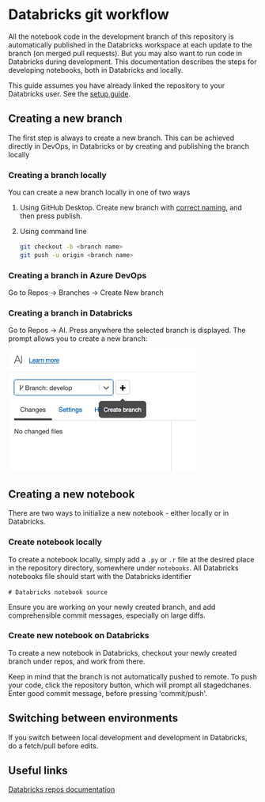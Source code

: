 # Databricks git workflow

All the notebook code in the development branch of this repository is automatically published in the Databricks workspace at each update to the branch (on merged pull requests). But you may also want to run code in Databricks during development. This documentation describes the steps for developing notebooks, both in Databricks and locally.

This guide assumes you have already linked the repository to your Databricks user. See the [setup guide](initial_setup_dbw_repos.md).

## Creating a new branch

The first step is always to create a new branch. This can be achieved directly in DevOps, in Databricks or by creating and publishing the branch locally

### Creating a branch locally

You can create a new branch locally in one of two ways

1. Using GitHub Desktop. Create new branch with [correct naming](branching.md), and then press publish.
2. Using command line

    ```bash
    git checkout -b <branch name>
    git push -u origin <branch name>
    ```

### Creating a branch in Azure DevOps

Go to Repos -> Branches -> Create New branch

### Creating a branch in Databricks

Go to Repos -> AI. Press anywhere the selected branch is displayed. The prompt allows you to create a new branch:

![dbwprompt](/docs/images/dbw_repos_create_branch.png)

## Creating a new notebook

There are two ways to initialize a new notebook - either locally or in Databricks.

### Create notebook locally

To create a notebook locally, simply add a `.py` or `.r` file at the desired place in the repository directory, somewhere under `notebooks`. All Databricks notebooks file should start with the Databricks identifier

```# Databricks notebook source```

Ensure you are working on your newly created branch, and add comprehensible commit messages, especially on large diffs.

### Create new notebook on Databricks

To create a new notebook in Databricks, checkout your newly created branch under repos, and work from there.

Keep in mind that the branch is not automatically pushed to remote. To push your code, click the repository button, which will prompt all stagedchanes. Enter good commit message, before pressing 'commit/push'.

## Switching between environments

If you switch between local development and development in Databricks, do a fetch/pull before edits.

## Useful links

[Databricks repos documentation](https://docs.Databricks.com/repos.html)
